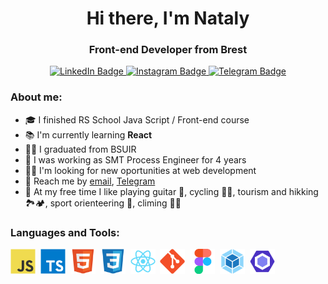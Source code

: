 <div id="header" align="center">
  <h1>Hi there, I'm Nataly</h1>
  <h3>Front-end Developer from Brest</h3>
</div>

<div id="badges" align="center">
  <a href="https://www.linkedin.com/in/natallia-ivanyuk-b2301b227/">
    <img src="https://img.shields.io/badge/LinkedIn-blue?style=for-the-badge&logo=linkedin&logoColor=white" alt="LinkedIn Badge"/>
  </a>
  <a href="instagram.com/iv__nataly">
    <img src="https://img.shields.io/badge/Instagram-E4405F?style=for-the-badge&logo=instagram&logoColor=white" alt="Instagram Badge"/>
  </a>
  <a href="t.me/nat_viii">
    <img src="https://img.shields.io/badge/Telegram-2CA5E0?style=for-the-badge&logo=telegram&logoColor=white" alt="Telegram Badge"/>
  </a>
</div>

### About me:
- :mortar_board: I finished RS School Java Script / Front-end course
- :books: I'm currently learning **React**
- :woman_student: I graduated from BSUIR
- :microscope: I was working as SMT Process Engineer for 4 years
- :woman_technologist: I'm looking for new oportunities at web development
- :email: Reach me by [email](mailto:natashaivanyuk@gmail.com), [Telegram](t.me/nat_viii)
- :slightly_smiling_face: At my free time I like playing guitar :guitar:, cycling :biking_woman:, tourism and hikking :national_park::camping:, sport orienteering :compass:, climing :climbing_woman:


### Languages and Tools:
<div>
  <img src="https://github.com/devicons/devicon/blob/master/icons/javascript/javascript-original.svg" title="JavaScript" alt="JavaScript" width="40" height="40">&nbsp;
  <img src="https://github.com/devicons/devicon/blob/master/icons/typescript/typescript-original.svg" title="TypeScript" alt="TypeScript" width="40" height="40">&nbsp;
  <img src="https://github.com/devicons/devicon/blob/master/icons/html5/html5-original.svg" title="HTML" alt="HTML" width="40" height="40">&nbsp;
  <img src="https://github.com/devicons/devicon/blob/master/icons/css3/css3-original.svg" title="CSS" alt="CSS" width="40" height="40">&nbsp;
  <img src="https://github.com/devicons/devicon/blob/master/icons/react/react-original.svg" title="React" alt="React" width="40" height="40">&nbsp;
  <img src="https://github.com/devicons/devicon/blob/master/icons/git/git-original.svg" title="Git" alt="Git" width="40" height="40">&nbsp;
  <img src="https://github.com/devicons/devicon/blob/master/icons/figma/figma-original.svg" title="Figma" alt="Figma" width="40" height="40">&nbsp;
  <img src="https://github.com/devicons/devicon/blob/master/icons/webpack/webpack-original.svg" title="Webpack" alt="Webpack" width="40" height="40">&nbsp;
  <img src="https://github.com/devicons/devicon/blob/master/icons/eslint/eslint-original.svg" title="ESLint" alt="ESLint" width="40" height="40">&nbsp;
</div>  
